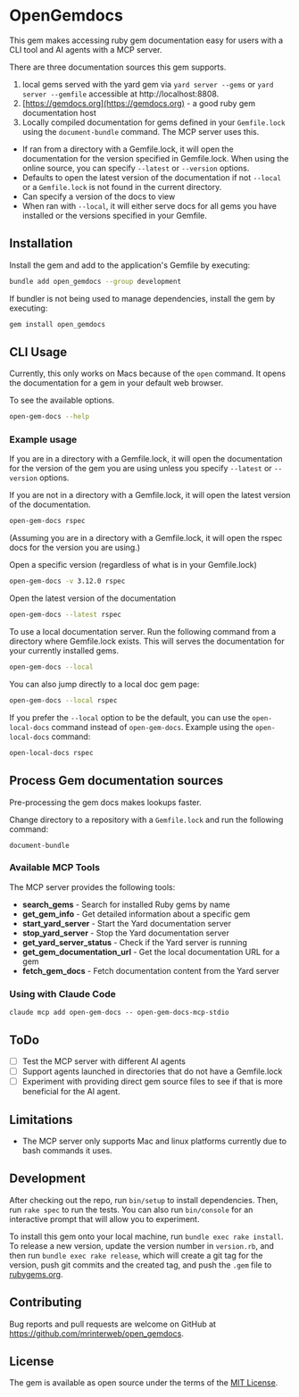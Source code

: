 # OpenGemdocs

This gem makes accessing ruby gem documentation easy for users with a CLI tool and AI agents with a MCP server.

There are three documentation sources this gem supports.

1. local gems served with the yard gem via `yard server --gems` or `yard server --gemfile` accessible at http://localhost:8808.
2. [https://gemdocs.org](https://gemdocs.org) - a good ruby gem documentation host
3. Locally compiled documentation for gems defined in your `Gemfile.lock` using the `document-bundle` command. The MCP server uses this.

* If ran from a directory with a Gemfile.lock, it will open the documentation for the version specified in Gemfile.lock. When using the online source, you can specify `--latest` or `--version` options.
* Defaults to open the latest version of the documentation if not `--local` or a `Gemfile.lock` is not found in the current directory.
* Can specify a version of the docs to view
* When ran with `--local`, it will either serve docs for all gems you have installed or the versions specified in your Gemfile.

## Installation

Install the gem and add to the application's Gemfile by executing:

```bash
bundle add open_gemdocs --group development
```

If bundler is not being used to manage dependencies, install the gem by executing:

```bash
gem install open_gemdocs
```

## CLI Usage

Currently, this only works on Macs because of the `open` command. It opens the documentation for a gem in your default web browser.

To see the available options.
```bash
open-gem-docs --help
```

### Example usage
If you are in a directory with a Gemfile.lock, it will open the documentation for the version of the gem you are using unless you specify `--latest` or `--version` options.

If you are not in a directory with a Gemfile.lock, it will open the latest version of the documentation.
```bash
open-gem-docs rspec
```
(Assuming you are in a directory with a Gemfile.lock, it will open the rspec docs for the version you are using.)

Open a specific version (regardless of what is in your Gemfile.lock)
```bash
open-gem-docs -v 3.12.0 rspec
```

Open the latest version of the documentation
```bash
open-gem-docs --latest rspec
```

To use a local documentation server. Run the following command from a directory where Gemfile.lock exists. This will serves the documentation for your currently installed gems.
```bash
open-gem-docs --local
```

You can also jump directly to a local doc gem page:
```bash
open-gem-docs --local rspec
```

If you prefer the `--local` option to be the default, you can use the `open-local-docs` command instead of `open-gem-docs`.
Example using the `open-local-docs` command:

```bash
open-local-docs rspec
```

## Process Gem documentation sources

Pre-processing the gem docs makes lookups faster.

Change directory to a repository with a `Gemfile.lock` and run the following command:

```
document-bundle
```

### Available MCP Tools

The MCP server provides the following tools:

- **search_gems** - Search for installed Ruby gems by name
- **get_gem_info** - Get detailed information about a specific gem
- **start_yard_server** - Start the Yard documentation server
- **stop_yard_server** - Stop the Yard documentation server
- **get_yard_server_status** - Check if the Yard server is running
- **get_gem_documentation_url** - Get the local documentation URL for a gem
- **fetch_gem_docs** - Fetch documentation content from the Yard server

### Using with Claude Code

```
claude mcp add open-gem-docs -- open-gem-docs-mcp-stdio
```

## ToDo
- [ ] Test the MCP server with different AI agents
- [ ] Support agents launched in directories that do not have a Gemfile.lock
- [ ] Experiment with providing direct gem source files to see if that is more beneficial for the AI agent.

## Limitations
- The MCP server only supports Mac and linux platforms currently due to bash commands it uses.

## Development

After checking out the repo, run `bin/setup` to install dependencies. Then, run `rake spec` to run the tests. You can also run `bin/console` for an interactive prompt that will allow you to experiment.

To install this gem onto your local machine, run `bundle exec rake install`. To release a new version, update the version number in `version.rb`, and then run `bundle exec rake release`, which will create a git tag for the version, push git commits and the created tag, and push the `.gem` file to [rubygems.org](https://rubygems.org).

## Contributing

Bug reports and pull requests are welcome on GitHub at https://github.com/mrinterweb/open_gemdocs.

## License

The gem is available as open source under the terms of the [MIT License](https://opensource.org/licenses/MIT).
